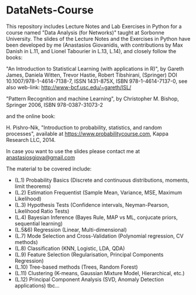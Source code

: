 # DataNets-Course
This repository includes Lecture Notes and Lab Exercises in Python for a course named "Data Analysis (for Networks)" taught at Sorbonne University. 
The slides of the Lecture Notes and the Exercises in Python have been developed by me (Anastasios Giovanidis, with contributions by Max Danish in L.11, and Lionel Tabourier in L.13, L.14), and closely follow the books:

"An Introduction to Statistical Learning (with applications in R)", by Gareth James, Daniela Witten, Trevor Hastie, Robert Tibshirani, (Springer) DOI 10.1007/978-1-4614-7138-7, ISSN 1431-875X, ISBN 978-1-4614-7137-0, see also web-link: http://www-bcf.usc.edu/~gareth/ISL/

"Pattern Recognition and machine Learning", by Christopher M. Bishop, Springer 2006, ISBN 978-0387-31073-2

and the online book:

H. Pishro-Nik, "Introduction to probability, statistics, and random processes", available at https://www.probabilitycourse.com, Kappa Research LLC, 2014.

In case you want to use the slides please contact me at anastasiosgiova@gmail.com

The material to be covered include:
- (L.1) Probability Basics (Discrete and continuous distributions, moments, limit theorems)
- (L.2) Estimation Frequentist (Sample Mean, Variance, MSE, Maximum Likelihood)
- (L.3) Hypothesis Tests (Confidence intervals, Neyman-Pearson, Likelihood Ratio Tests)
- (L.4) Bayesian Inference (Bayes Rule, MAP vs ML, conjucate priors, sequential learning)
- (L.5&6) Regression (Linear, Multi-dimensional)
- (L.7) Mode Selection and Cross-Validation (Polynomial regression, CV methods)
- (L.8) Classification (KNN, Logistic, LDA, QDA)
- (L.9) Feature Selection (Regularisation, Principal Components Regression)
- (L.10) Tree-based methods (Trees, Random Forest)
- (L.11) Clustering (K-means, Gaussian Mixture Model, Hierarchical, etc.)
- (L.12) Principal Component Analysis (SVD, Anomaly Detection applications)
tbc...
